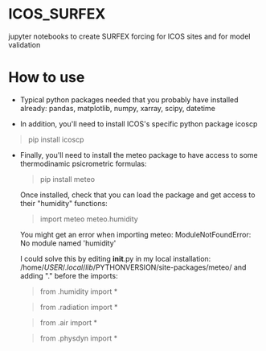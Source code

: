 # ICOS_SURFEX
jupyter notebooks to create SURFEX forcing for ICOS sites and for model validation
# How to use
* Typical python packages needed that you probably have installed already:
pandas, matplotlib, numpy, xarray, scipy, datetime

* In addition, you'll need to install ICOS's specific python package icoscp
> pip install icoscp

* Finally, you'll need to install the meteo package to have access to some thermodinamic psicrometric formulas:
  > pip install meteo
  
  Once installed, check that you can load the package and get access to their "humidity" functions:
  
  > import meteo
  > meteo.humidity

  You might get an error when importing meteo:
  ModuleNotFoundError: No module named 'humidity'

  I could solve this by editing __init__.py in my local installation:
  /home/$USER/.local/lib/$PYTHONVERSION/site-packages/meteo/
  and adding "." before the imports:

  >from .humidity import *
  
  >from .radiation import *
  
  >from .air import *
  
  >from .physdyn import *


  

